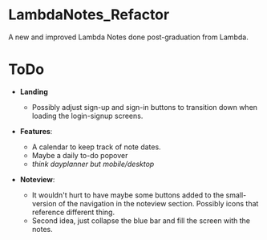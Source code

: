 # LambdaNotes_Refactor

A new and improved Lambda Notes done post-graduation from Lambda.

# ToDo

- **Landing**

  - Possibly adjust sign-up and sign-in buttons to transition down when loading the login-signup screens.

- **Features**:

  - A calendar to keep track of note dates.
  - Maybe a daily to-do popover
  - _think dayplanner but mobile/desktop_

- **Noteview**:
  - It wouldn't hurt to have maybe some buttons added to the small-version of the navigation in the noteview section. Possibly icons that reference different thing.
  - Second idea, just collapse the blue bar and fill the screen with the notes.
